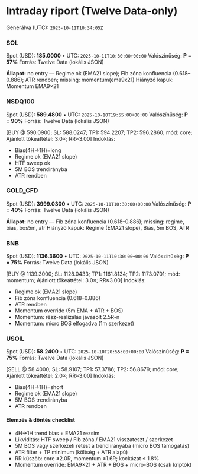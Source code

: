 # Intraday riport (Twelve Data-only)

Generálva (UTC): `2025-10-11T10:34:05Z`

### SOL

Spot (USD): **185.0000** • UTC: `2025-10-11T10:30:00+00:00`
Valószínűség: **P = 57%**
Forrás: Twelve Data (lokális JSON)

**Állapot:** no entry — Regime ok (EMA21 slope); Fib zóna konfluencia (0.618–0.886); ATR rendben; missing: momentum(ema9x21)
Hiányzó kapuk: Momentum EMA9×21

### NSDQ100

Spot (USD): **589.4800** • UTC: `2025-10-10T19:55:00+00:00`
Valószínűség: **P = 90%**
Forrás: Twelve Data (lokális JSON)

[BUY @ 590.0900; SL: 588.0247; TP1: 594.2207; TP2: 596.2860; mód: core; Ajánlott tőkeáttétel: 3.0×; RR≈3.00]
Indoklás:
- Bias(4H→1H)=long
- Regime ok (EMA21 slope)
- HTF sweep ok
- 5M BOS trendirányba
- ATR rendben

### GOLD_CFD

Spot (USD): **3999.0300** • UTC: `2025-10-11T10:30:00+00:00`
Valószínűség: **P = 40%**
Forrás: Twelve Data (lokális JSON)

**Állapot:** no entry — Fib zóna konfluencia (0.618–0.886); missing: regime, bias, bos5m, atr
Hiányzó kapuk: Regime (EMA21 slope), Bias, 5m BOS, ATR

### BNB

Spot (USD): **1136.3600** • UTC: `2025-10-11T10:30:00+00:00`
Valószínűség: **P = 75%**
Forrás: Twelve Data (lokális JSON)

[BUY @ 1139.3000; SL: 1128.0433; TP1: 1161.8134; TP2: 1173.0701; mód: momentum; Ajánlott tőkeáttétel: 3.0×; RR≈3.00]
Indoklás:
- Regime ok (EMA21 slope)
- Fib zóna konfluencia (0.618–0.886)
- ATR rendben
- Momentum override (5m EMA + ATR + BOS)
- Momentum: rész-realizálás javasolt 2.5R-n
- Momentum: micro BOS elfogadva (1m szerkezet)

### USOIL

Spot (USD): **58.2400** • UTC: `2025-10-10T20:55:00+00:00`
Valószínűség: **P = 75%**
Forrás: Twelve Data (lokális JSON)

[SELL @ 58.4000; SL: 58.9107; TP1: 57.3786; TP2: 56.8679; mód: core; Ajánlott tőkeáttétel: 2.0×; RR≈3.00]
Indoklás:
- Bias(4H→1H)=short
- Regime ok (EMA21 slope)
- 5M BOS trendirányba
- ATR rendben

#### Elemzés & döntés checklist
- 4H→1H trend bias + EMA21 rezsim
- Likviditás: HTF sweep / Fib zóna / EMA21 visszateszt / szerkezet
- 5M BOS vagy szerkezeti retest a trend irányába (micro BOS támogatás)
- ATR filter + TP minimum (költség + ATR alapú)
- RR küszöb: core ≥2.0R, momentum ≥1.6R; kockázat ≤ 1.8%
- Momentum override: EMA9×21 + ATR + BOS + micro-BOS (csak kriptók)
